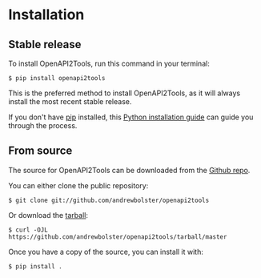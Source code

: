 # Installation

## Stable release

To install OpenAPI2Tools, run this command in your
terminal:

``` console
$ pip install openapi2tools
```

This is the preferred method to install OpenAPI2Tools, as it will always install the most recent stable release.

If you don't have [pip][] installed, this [Python installation guide][]
can guide you through the process.

## From source

The source for OpenAPI2Tools can be downloaded from
the [Github repo][].

You can either clone the public repository:

``` console
$ git clone git://github.com/andrewbolster/openapi2tools
```

Or download the [tarball][]:

``` console
$ curl -OJL https://github.com/andrewbolster/openapi2tools/tarball/master
```

Once you have a copy of the source, you can install it with:

``` console
$ pip install .
```

  [pip]: https://pip.pypa.io
  [Python installation guide]: http://docs.python-guide.org/en/latest/starting/installation/
  [Github repo]: https://github.com/%7B%7B%20cookiecutter.github_username%20%7D%7D/%7B%7B%20cookiecutter.project_slug%20%7D%7D
  [tarball]: https://github.com/%7B%7B%20cookiecutter.github_username%20%7D%7D/%7B%7B%20cookiecutter.project_slug%20%7D%7D/tarball/master
